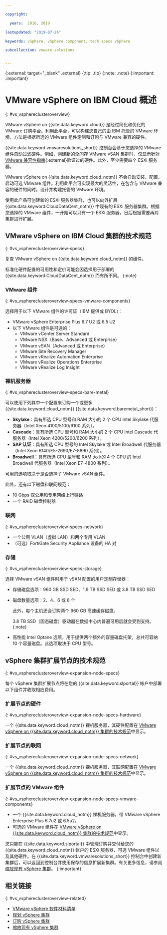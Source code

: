 ```yaml
---

copyright:

  years:  2016, 2019

lastupdated: "2019-07-26"

keywords: vSphere, vSphere component, tech specs vSphere

subcollection: vmware-solutions


---
```


{:external: target="_blank" .external}
{:tip: .tip}
{:note: .note}
{:important: .important}

# VMware vSphere on IBM Cloud 概述
{: #vs_vsphereclusteroverview}

VMware vSphere on {{site.data.keyword.cloud}} 是经过简化和优化的 VMware 订购平台。利用此平台，可以构建您自己的由 IBM 托管的 VMware 环境，方法是根据所选的 VMware 组件定制和订购与 VMware 兼容的硬件。

{{site.data.keyword.vmwaresolutions_short}} 控制台会基于您选择的 VMware 组件自动过滤硬件。例如，创建新的全闪存 VMware vSAN 集群时，仅显示针对 [VMware 兼容性指南](https://www.vmware.com/resources/compatibility/search.php){:external}验证过的硬件。此外，至少需要四个 ESXi 服务器。

VMware vSphere on {{site.data.keyword.cloud_notm}} 不会自动安装、配置、启动可选 VMware 组件。利用此平台可实现最大的灵活性，在包含与 VMware 兼容的硬件的同时，设计并构建托管的 VMware 环境。

使用此产品可创建新的 ESXi 服务器集群，也可以向外扩展 {{site.data.keyword.CloudDataCent_notm}} 中现有的 ESXi 服务器集群。根据您选择的 VMware 组件，一开始可以只有一个 ESXi 服务器，日后根据需要再对集群进行扩展。

## VMware vSphere on IBM Cloud 集群的技术规范
{: #vs_vsphereclusteroverview-specs}

复查 VMware vSphere on {{site.data.keyword.cloud_notm}} 的组件。

标准化硬件配置的可用性和定价可能会因选择用于部署的 {{site.data.keyword.CloudDataCent_notm}} 而有所不同。
{:note}

### VMware 组件
{: #vs_vsphereclusteroverview-specs-vmware-components}

选择用于以下 VMware 组件的许可证（IBM 提供或 BYOL）：
* VMware vSphere Enterprise Plus 6.7 U2 或 6.5 U2
* 以下 VMware 组件是可选的：
   * VMware vCenter Server Standard
   * VMware NSX（Base、Advanced 或 Enterprise）
   * VMware vSAN（Advanced 或 Enterprise）
   * VMware Site Recovery Manager
   * VMware vRealize Automation Enterprise
   * VMware vRealize Operations Enterprise
   * VMware vRealize Log Insight

### 裸机服务器
{: #vs_vsphereclusteroverview-specs-bare-metal}

可以使用下列其中一个配置来订购一个或更多 {{site.data.keyword.cloud_notm}} {{site.data.keyword.baremetal_short}}：
* **Skylake**：具有所选 CPU 型号和 RAM 大小的 2 个 CPU Intel Skylake 代服务器（Intel Xeon 4100/5100/6100 系列）。
* **Cascade**：具有所选 CPU 型号和 RAM 大小的 2 个 CPU Intel Cascade 代服务器（Intel Xeon 4200/5200/6200 系列）。
* **SAP 认证**：具有所选 CPU 型号的 Intel Skylake 或 Intel Broadwell 代服务器（Intel Xeon 6140/E5-2690/E7-8890 系列）。
* **Broadwell**：具有所选 CPU 型号和 RAM 大小的 4 个 CPU 的 Intel Broadwell 代服务器（Intel Xeon E7-4800 系列）。

可用的选项取决于是否选择了 VMware vSAN 组件。

此外，还有以下磁盘和联网规范：
* 10 Gbps 双公用和专用网络上行链路
* 一个 RAID 磁盘控制器

### 联网
{: #vs_vsphereclusteroverview-specs-network}

* 一个公用 VLAN（虚拟 LAN）和两个专用 VLAN
* （可选）FortiGate Security Appliance 设备的 HA 对

### 存储
{: #vs_vsphereclusteroverview-specs-storage}

选择 VMware vSAN 组件时用于 vSAN 配置的用户定制存储器：
* 存储磁盘选项：960 GB SSD SED、1.9 TB SSD SED 或 3.8 TB SSD SED
* 磁盘数量选项：2、4、6 或 8 个

  此外，每个主机还会订购两个 960 GB 高速缓存磁盘。

  3.8 TB SSD（固态磁盘）驱动器在数据中心内普遍可用后就会受到支持。
  {:note}
* 高性能 Intel Optane 选项，用于提供两个额外的容量磁盘托架，总共可容纳 10 个容量磁盘。此选项取决于 CPU 型号。

## vSphere 集群扩展节点的技术规范
{: #vs_vsphereclusteroverview-expansion-node-specs}

每个 vSphere 集群扩展节点将在您的 {{site.data.keyword.slportal}} 帐户中部署以下组件并收取相应费用。

### 扩展节点的硬件
{: #vs_vsphereclusteroverview-expansion-node-specs-hardware}

一个 {{site.data.keyword.cloud_notm}} 裸机服务器，其硬件配置在 [VMware vSphere on {{site.data.keyword.cloud_notm}} 集群的技术规范](/docs/services/vmwaresolutions/vsphere?topic=vmware-solutions-vs_vsphereclusteroverview#specs)中显示。

### 扩展节点的联网
{: #vs_vsphereclusteroverview-expansion-node-specs-network}

一个 {{site.data.keyword.cloud_notm}} 裸机服务器，其联网配置在 [VMware vSphere on {{site.data.keyword.cloud_notm}} 集群的技术规范](/docs/services/vmwaresolutions/vsphere?topic=vmware-solutions-vs_vsphereclusteroverview#specs)中显示。

### 扩展节点的 VMware 组件
{: #vs_vsphereclusteroverview-expansion-node-specs-vmware-components}

* 一个 {{site.data.keyword.cloud_notm}} 裸机服务器，带 VMware vSphere Enterprise Plus 6.7u2 或 6.5u2。  
* 可选的 VMware 组件在 [VMware vSphere on {{site.data.keyword.cloud_notm}} 集群的技术规范](/docs/services/vmwaresolutions/vsphere?topic=vmware-solutions-vs_vsphereclusteroverview#specs)中显示。

您只能在 {{site.data.keyword.slportal}} 中管理订购并交付给您的 {{site.data.keyword.cloud_notm}} 帐户的 ESXi 服务器、可选 VMware 组件以及其他硬件。在 {{site.data.keyword.vmwaresolutions_short}} 控制台中创建新集群后，可以返回到控制台并使用保存的信息扩展新集群。有关更多信息，请参阅[缩放现有 vSphere 集群](/docs/services/vmwaresolutions/vsphere?topic=vmware-solutions-vs_scalingexistingclusters)。
{:important}

## 相关链接
{: #vs_vsphereclusteroverview-related}

* [VMware vSphere 软件材料清单](/docs/services/vmwaresolutions/vsphere?topic=vmware-solutions-vs_bom)
* [规划 vSphere 集群](/docs/services/vmwaresolutions/vsphere?topic=vmware-solutions-vs_planning)
* [订购 vSphere 集群](/docs/services/vmwaresolutions/vsphere?topic=vmware-solutions-vs_orderinginstances)
* [缩放现有 vSphere 集群](/docs/services/vmwaresolutions/vsphere?topic=vmware-solutions-vs_scalingexistingclusters)
